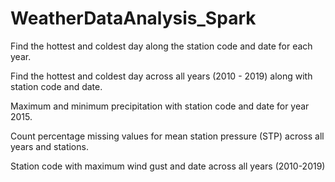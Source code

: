 # WeatherDataAnalysis_Spark

Find the hottest and coldest day along the station code and date for each year.

Find the hottest and coldest day across all years (2010 - 2019) along with station code and date.

Maximum and minimum precipitation with station code and date for year 2015.

Count percentage missing values for mean station pressure (STP) across all years and stations.

Station code with maximum wind gust and date across all years (2010-2019) 
